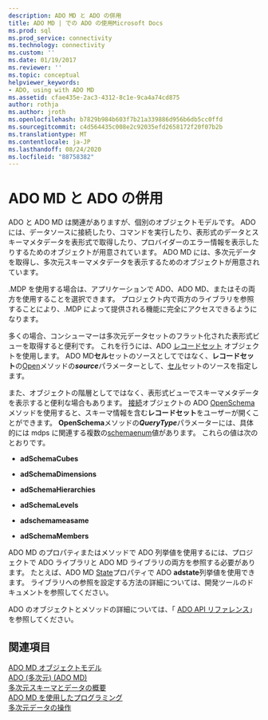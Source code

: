 ```yaml
---
description: ADO MD と ADO の併用
title: ADO MD | での ADO の使用Microsoft Docs
ms.prod: sql
ms.prod_service: connectivity
ms.technology: connectivity
ms.custom: ''
ms.date: 01/19/2017
ms.reviewer: ''
ms.topic: conceptual
helpviewer_keywords:
- ADO, using with ADO MD
ms.assetid: cfae435e-2ac3-4312-8c1e-9ca4a74cd875
author: rothja
ms.author: jroth
ms.openlocfilehash: b7829b984b603f7b21a339886d956b6db5cc0ffd
ms.sourcegitcommit: c4d564435c008e2c92035efd2658172f20f07b2b
ms.translationtype: MT
ms.contentlocale: ja-JP
ms.lasthandoff: 08/24/2020
ms.locfileid: "88758382"
---
```

# <a name="using-ado-with-ado-md"></a>ADO MD と ADO の併用
ADO と ADO MD は関連がありますが、個別のオブジェクトモデルです。 ADO には、データソースに接続したり、コマンドを実行したり、表形式のデータとスキーマメタデータを表形式で取得したり、プロバイダーのエラー情報を表示したりするためのオブジェクトが用意されています。 ADO MD には、多次元データを取得し、多次元スキーマメタデータを表示するためのオブジェクトが用意されています。  
  
 .MDP を使用する場合は、アプリケーションで ADO、ADO MD、またはその両方を使用することを選択できます。 プロジェクト内で両方のライブラリを参照することにより、.MDP によって提供される機能に完全にアクセスできるようになります。  
  
 多くの場合、コンシューマーは多次元データセットのフラット化された表形式ビューを取得すると便利です。 これを行うには、ADO [レコードセット](../../reference/ado-api/recordset-object-ado.md) オブジェクトを使用します。 ADO MD**セル**セットのソースとしてではなく、**レコードセット**の[Open](../../reference/ado-api/open-method-ado-recordset.md)メソッドの***source***パラメーターとして、[セル](../../reference/ado-md-api/cellset-object-ado-md.md)セットのソースを指定します。  
  
 また、オブジェクトの階層としてではなく、表形式ビューでスキーマメタデータを表示すると便利な場合もあります。 [接続](../../reference/ado-api/connection-object-ado.md)オブジェクトの ADO [OpenSchema](../../reference/ado-api/openschema-method.md)メソッドを使用すると、スキーマ情報を含む**レコードセット**をユーザーが開くことができます。 **OpenSchema**メソッドの***QueryType***パラメーターには、具体的には mdps に関連する複数の[schemaenum](../../reference/ado-api/schemaenum.md)値があります。 これらの値は次のとおりです。  
  
-   **adSchemaCubes**  
  
-   **adSchemaDimensions**  
  
-   **adSchemaHierarchies**  
  
-   **adSchemaLevels**  
  
-   **adschemameasame**  
  
-   **adSchemaMembers**  
  
 ADO MD のプロパティまたはメソッドで ADO 列挙値を使用するには、プロジェクトで ADO ライブラリと ADO MD ライブラリの両方を参照する必要があります。 たとえば、ADO MD [State](../../reference/ado-md-api/state-property-ado-md.md)プロパティで ADO **adstate**列挙値を使用できます。 ライブラリへの参照を設定する方法の詳細については、開発ツールのドキュメントを参照してください。  
  
 ADO のオブジェクトとメソッドの詳細については、「 [ADO API リファレンス](../../reference/ado-api/ado-api-reference.md)」を参照してください。  
  
## <a name="see-also"></a>関連項目  
 [ADO MD オブジェクトモデル](../../reference/ado-md-api/ado-md-object-model.md)   
 [ADO (多次元) (ADO MD)](./ado-multidimensional-ado-md.md)   
 [多次元スキーマとデータの概要](./overview-of-multidimensional-schemas-and-data.md)   
 [ADO MD を使用したプログラミング](./programming-with-ado-md.md)   
 [多次元データの操作](./working-with-multidimensional-data.md)